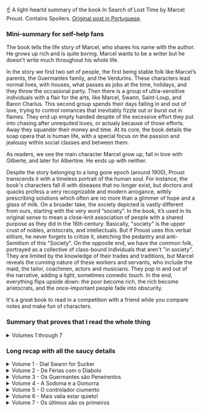 ☝️ A light-heartd summary of the book In Search of Lost Time by Marcel Proust. Contains Spoilers. [Original post in Portuguese](index-pt.html).

### Mini-summary for self-help fans

The book tells the life story of Marcel, who shares his name with the author. He grows up rich and is quite boring. Marcel wants to be a writer but he doesn't write much throughout his whole life.

In the story we find two set of people, the first being stable folk like Marcel’s parents, the Guermantes family, and the Verdurins. These characters lead normal lives, with houses, what passes as jobs at the time, holidays, and they throw the occasional party. Then there is a group of ultra-sensitive individuals with a flair for the arts, like Marcel, Swann, Saint-Loup, and Baron Charlus. This second group spends their days falling in and out of love, trying to control romances that inevitably fizzle out or burst out in flames. They end up empty handed despite of the excessive effort they put into chasing after unrequited loves, or actualy because of those efforts. Away they squander their money and time. At its core, the book details the soap opera that is human life, with a special focus on the passion and jealousy within social classes and between them.

As readers, we see the main character Marcel grow up, fall in love with Gilberte, and later for Albertine. He ends up with neither.

Despite the story belonging to a long gone epoch (around 1900), Proust transcends it with a timeless portrait of the human soul. For instance, the book's characters fall ill with diseases that no longer exist, but doctors and quacks profess a very recognizable and modern arrogance, wittily prescribing solutions which often are no more than a glimmer of hope and a glass of milk. On a broader take, the society depicted is vastly different from ours, starting with the very word “society”. In the book, it’s used in its original sense to mean a close-knit association of people with a shared purpose as they did in the 16th century. Basically, "society" is the upper crust of nobles, aristocrats, and intellectuals. But if Proust uses this verbal elitism, he never forgets to critize it, sketching the pedantry and anti-Semitism of this "Society". On the opposite end, we have the common folk, portrayed as a collective of class-bound individuals that aren't "in society". They are limited by the knowledge of their trades and traditions, but Marcel reveals the cunning nature of these workers and servants, who include the maid, the tailor, coachmen, actors and musicians. They pop in and out of the narrative, adding a light, sometimes comedic touch. In the end, everything flips upside down: the poor become rich, the rich become aristocrats, and the once-important people fade into obscurity.

It's a great book to read in a competition with a friend while you compare notes and make fun of characters.


### Summary that proves that I read the whole thing

<details markdown=1><Summary>Volumes 1 through 7</Summary>

- In the first volume, Marcel tells us he was born into a well-to-do family at the end of the 19th century, which means they are conservative. There’s a stubborn maid named Françoise who says funny things. Of course, Marcel wants to be a writer. He’s a mama’s boy, all day surrounded by old folk. They talk of many boring things, but there's some interest in a family acquaintance, Mr. Swann, an artsy type who doesn’t do much. He is married to a woman he’s embarrassed by so he never brings her around. This Odette is a bit tacky, but he likes her because he chased her for years, and the more she ignored him, the more he wanted her. He had met her at the Verdurins’ soirées, where regulars include Dr. Cottard and the academic Brichot. Marcel falls for a girl, Gilberte. At the end of the book he discovers she’s Swann and Odette’s daughter. The girl follows in her mother’s footsteps and friend zones him — no kiss for Marcel.
- In the second book, Marcel has grown into a young man but is still the biggest dork. People have lots of servants, some even have electricity at home, and others a telephone. He’s become friends with Gilberte Swann but is more interested in her mother and her silky robes. He meets several old farts, like the writer Bergotte and also the diplomat Norpois who is a colleague of his father. Marcel’s health is fragile, so he vacations with his grandmother in Balbec, by the sea. There, he meets up with his friend Bloch, a crazy jew whose father claims Swann’s wife Odette used to be a prostitute, from personal experience too. At the hotel, an old lady gets hit on the head by a diabolo (yes, that toy). Marcel meets the painter Elstir who introduces him to the popular girls in town. Albertine is poor, Andrée is rich. Albertine says she likes him, but when Marcel tries to kiss her, she pulls away. He ends up without a kiss. Again.
- In the third volume, Marcel’s family moves to Paris. He becomes obsessed with Madame De Guermantes, the influential neighbor who doesn’t even notice him. He visits his friend, the soldier Robert Saint-Loup who is her nephew, hoping for an introduction. In his turn, Saint-Loup is in love with Rachel, who seems to be a prostitute — an Odette 2.0. The Dreyfus Affair erupts in France, splitting France between those who want a fair trial for the military officer and the militarists who don’t want the Army’s honor tarnished and aren’t fond of Dreyfus, him being Jewish and all. Marcel’s grandmother dies. Marcel meets another Guermantes, Baron de Charlus, who finds a way to get offended only to then invite Marcel home and to caress his face like he wanted something more. Marcel gets invited to an exclusive party by the Princesse de Guermantes. Swann shows up, he is looking worse than ever and announces that he’s dying.
-	In the fourth book, Marcel gets a confirmation that Baron de Charlus did indeed want more. He’s involved with the tailor Jupien. Marcel goes to the biggest party of the year and starts noticing more of the gay men in society. Swann shows up looking bad but he's not dead yet. In fact, the Swanns’ social life is stronger than ever on the account of Odette having become the muse of the now trendy writer Bergotte. Marcel returns to Balbec for vacation and gets it going with poor Albertine. He develops a jealous paranoia, suspecting she’s involved with other girls and guys. So he raises the stakes, and they start going out on walks and to Verdurins’ parties, sometimes by train, sometimes by a rented car. Baron de Charlus finds a lover, the violinist Morel, and becomes insanely jealous of him too. Marcel tries to act cool and to emotionally detach himself from Albertine, but messes up and gets even more jealous. He tells his mother he wants to marry her.
-	In the fifth book, Marcel manages to get Albertine to move in with his family in Paris. He controls her so she’s always with him. She doesn’t resist much. He spends a lot of money on her, which annoys his mother and the maid. Marcel becomes a prisoner of his own obsession, refusing to go anywhere for fear Albertine might meet someone on her freetime. Meanwhile, Baron de Charlus is still spinning, keeping Jupien the tailor around but now betting everything on his favorite, the violinist Morel. Living with Albertine feeds Marcel with silly details about her past life — and they all kind of validate that she did, in fact, have flings with some lesbians. Marcel enlists Andrée to spy on Albertine, but soon suspects they might be involved too. The Verdurins’ throw a party party and get jealous of Charlus’s prominence, so they turn Morel against him. Marcel is annoyed because he can’t fully control Albertine and she seems more bored than anything. He proposes that they separate and instantly regrets it. One morning, he wakes up to find she’s left.
- In the sixth volume, Marcel tries to get Albertine back but doesn’t want to ask her directly. Their relationship is strange because of his growing jealousy and suspicions that she’s a lesbian. He tries to make her jealous by pretending he’ll marry her friend Andrée. He also asks Saint-Loup to convince her aunt that she must marry him. The plans seem to fail. As he agonizes over it, he gets news that Albertine has died in a horse-riding accident. He also receives two letters she wrote before the accident. In the first, she wishes him happiness with Andrée. In the second, she says the opposite and wants to marry him. Marcel suffers immensely, obsessing over whether she loved him or was a lesbian. Andrée first denies, then partially confirms, and finally admits everything. Marcel doesn’t fully believe her and concludes that Albertine probably loved women but also loved him. He goes to Venice, where a misunderstanding makes him think Albertine is still alive. He returns to Paris. Gilberte marries Marcel's best friend Saint-Loup, though the two guys former friendsheet has cooled. Saint-Loupe is even more indifferent to his wife, as he’s involved with Morel, his own uncle Baron Charlus’s ex-boyfriend. A Gilberte is now a multi-millionaire thanks to inheritances. Saint-Loup buys off his mother-in-law Odette with gifts, and Odette in turn keeps his wife calm. Gilberte consoles herself by talking to Marcel. During a walk, she confesses she liked him and couldn’t understand why he ignored her. “Communication issues”—the worst excuse in relationships in 1900 and businesses in 2024.
- The final book begins with Marcel and Gilberte still friends, taking walks together. Saint-Loup is no longer close with him. World War I blows up. Frail Marcel doesn’t join the fight. Saint-Loup secretly enlists. Bloch tries to get out of it by claiming poor eyesight but gets drafted anyway. Gilberte leaves Paris with her daughter and writes Marcel, saying the Germans occupying her home are actually quite nice. Saint-Loup talks to him about the war and its strategies. One night, Marcel roams the city and ends up in a men’s motel run by Jupien, the tailor, where he finds Baron Charlus in full masochist mode, paying men to beat him. Saint-Loup dies in the war protecting his battalion’s retreat, sending Marcel into another depression. The war ends. Marcel attends a party at the new home of the Prince and Madame de Guermantes. On the way, he meets Charlus, now old and recovering from a stroke, cared for by Jupien. At the party he finds Odette, still attractive but not very interesting. Bloch is now a renowned writer. Madame Verdurin has become the Princesse de Guermantes by marrying the widowed prince. Rachel, once a prostitute, is now a famous actress and friend of Madame de Guermantes. Gilberte is there with her 16-year-old daughter. At the end, Marcel notices how the rich become aristocrats, the poor become rich, and families keep renewing endlessly. He finally decides to write a book about people.
 
</details>

### Long recap with all the saucy details

<details markdown=1><summary>Volume 1 - Dial Swann for Sucker</summary>

Note: In translations this book is called “Swann’s Way”.

So, the narrator is Marcel, a boy who shares his name with the author of the book. Marcel begins this epic by recounting his trauma as an only child who spent his early years surrounded by old people. His conservative parents, a crazy aunt, and the housemaid. He spends hundreds of pages describing the time he spent at his family’s vacation home in Combray, in France. There, brat Marcel goes on and on describing the village, the houses, the fields, the sun, the wind, the sea, as well as the many regulars at mealtime, and of course, the meals themselves. These lengthy descriptions make it clear that life was incredibly dull before the internet and euro-rails, both for the adult characters, their children, and for readers of this 20th-century novel.

The Oedipus complex is apparent from the start. The main character, the narrator Marcel, is a somewhat slow and like all overly sensitive people as an irrational dependence on his mother. It’s as if he were born in 2010's obsessive mother-son relationships. Just that in his case, his mother very much ignores him. This is becaujse she sees him through the lens of classical upbringing, with strict schedules, manners of speaking, and chosen companions — poor Marcel only wanted a goodnight kiss. Naturally, Marcel couldn’t grow up to be anything but an oddball, born into such a family, an only child tended to by the maid, and surrounded by pretentious old people who clearly had very little work to do.

The boy had such sensitivity and observational power that he wanted to be a writer. Much of the book is an ocean of descriptions, including of churches, streams, gardens, trains, Parisian streets, carriages, horses, servants, houses, curtains, clothes, hats, and food.

Amid this stroll through 1900s France, and after a lengthy introduction, the book focuses on a man named Charles Swann, who for a time attended Marcel's family’s lunches and dinners. He always came alone, never bringing his wife. The book then embarks on a retrospective story spanning over two hundred pages about Swann’s life, starting from when he was already an adult. Swann was also a sensitive type, up-to-date with the intellectual and fashion trends of the time. However, Swann didn't accomplish much — he procrastinated over various art-related matters, investing his time in knowing everyone, even princes and pricesses. Swann had a platonic relationship with a common woman named Odette, who he met at some social event. She was quite ordinary, relatively pretty, and she adored Swann’s status. Over time, Swann grows fond of her but never makes a real move — he remains both gentlemanly and aloof, only occasionally trying to grab her dress like a 16-year-old boy. She allows it, but soon grows tired of this ridiculous game and begins to ignore him. At this point, Swann loses control of the situation, and we spend countless pages watching her ignoring him, and him becoming more dependent on her attention. It becomes clear that he finances much of her life in a bid to keep her close. As he loses his mind, some of his friends try to talk sense into him, warning that she’s this and that, that they saw her in the company of other men. Swann acknowledges she has other friendships, that she loves male attention, and that she’s no longer seeking other amorous relationsips, but of course these rumors only fuel his obsession. This drags on and he doesn't lose interest even as she ages and becomes less pretty.

Swann, driven to desperation, does something incredibly effective (NOT): he pressures her, makes demands, insults her, and when all that fails, chases after her.

Finally, the story reaches its climax when someone sends Swann an anonymous letter implying she’s slept with countless others, including a woman or two.

This tarnishes her image of purity, but it doesn’t destroy her allure. Still enchanted, Swann confronts her, and she casually admits that Yes, yes, she's done it all "two or three times”, in an admission that statistically must be the most carefully chosen line in the book. And just like that, Swann’s tremendous passion begins to fade, though a certain attraction remains — perhaps because he’s pragmatic and reputation is a vague concept to him. After all, he belongs to a wealthy class, born of family investments, a background that doesn’t earn him the highest respect from the most aristocratic, even from the traditional families like Marcel’s father and grandfather. In fact, Marcel's father makes it clear that the Swann family is Jewish.

After narrating the archetype of the guy who gets rejected by a girl, the narrator Marcel returns to his own childhood, recounting how he, too, fell for a girl at the Champs-Élysées in Paris. This was a girl he used to play with named Gilberte. He describes how he gradually became infatuated. Fortunately, this relationship unfolds more quickly in terms of pages.

But then there’s a twist in the story… this girl is actually Swann’s daughter! Ta-da!! The boy is amazed — it turns out Swann really is something special, because duh he’s the father of this beauty. A few pages later, another twist (NOT): the girl’s mother is Odette, the very same woman Swann pursued, the one with the questionable past who ignored him but is now transformed into Madame Swann.

It seems like gullible Swann eventually made up his mind, ignored her past - well, not enough to take her to parties that is - and that Odette stopped pushing him away. They married and had a daughter. 

The Marcel kid tries to establish an emotional connection with Gilberte. He attempts to make Swann a topic of conversation at home, but neither the girl nor his own parents seem very interested in his infatuation. On one hand, his parents don’t care much for Swann, who, despite being interesting and well-connected, belongs to a caste of the moneyed that isn't immune to gossip, especially after marrying someone like Odette, who has no caste at all. Meanwhile, the girl plays Marcel as her mother Odette played Swann — she completely ignores him, making it clear that any party with other friends is as good as, or better than, playing with him.

The book ends with the narrator frustrated, not getting even a squeeze, something even Swann managed to get while his beloved Odette strolled with others. #Sad.
  
</details>

<details markdown=1><summary>Volume 2 - De Férias com o Diabolo</summary>

Nota: O nome correto das traduções é "À sombra das raparigas em flor" (PT), ou "In the Shadow of Young Girls in Flower" (EN) ou "Within a Budding Grove" (EN).

O segundo volume começa na sequência do primeiro, e conhecemos o Marcel a amadurecer como um jovem, sem nunca deixar de ser um tono monumental. (Este é o resumo, podem saltar para o próximo livro.)

Não se percebe bem a idade dele, mas sabemos que o Marcel é amigo da Gilberte, e passa imenso tempo em casa dela, que é a casa dos Swann. Numa dessas festas conhece Bergotte, um escritor super conhecido e que ele passa a idolatrar. A sua família acha que o contato com pessoas artísticas o vai ajudar a ser um bom escritor. O Marcel desconfia, acha o Bergotte um génio mas lá em casa dos Swanns só dá conversa, e ele não parece estar a evoluir a escrita. Mais, a miúda Gilberte ora se aproxima, ora se afasta, e o puto começa a fartar-se. Vira a atenção para a mãe dela e as suas roupas de casa de seda, e dá-lhe flores e ignora a filha.

Um colega do trabalho do pai do Marcel, o Norpois, diz aos pais do Marcel que o Bergotte não é grande escritor, mas por outro lado diz-lhe que o Marcel até escreve qualquer coisa.

As pessoas têm sobretudo criados. Há uns personagens que já meteram eletricidade em casa, e outras têm telefone. O Marcel tem saúde fraca.

Num verão o jovem vai para Balbec com a avó, junto ao mar. Na viagem, o Marcel convence a avó a pagar-lhe álcool e ele apanha uma farda descomunal no comboio.

Lá em Balbec, reúne-se com o amigo Bloch, judeu e maluco, cujo pai diz que conheceu a mulher do Swann em primeira mão como prostituta.

O Marcel conhece também um pintor reputado, Elstir. O Elstir é obcecado pela mulher, que parece ao Marcel bastante normal. O Elstir apresenta-o à grupeta de miúdas populares nesta vila junto ao mar. Albertine é pobre, Andrée é rica, e há outras. A Albertine diz-lhe que gosta dele, mas quando o Marcel tenta dar-lhe um beijo ela afasta-o. Ele fica na boa, e acaba meio apaixonado pelo grupo todo.

Mesmo antes do fim, uma velha leva com um diabolo na cabeça [1]. Fim do segundo livro.

[1]. Sim, tive de repetir a passagem do livro umas 3x. Um diabolo? Fui à net e confirmei que o “diabolo” mencionado no livro é o mesmo brinquedo que esteve na moda durante os anos 90, só que agora sei que já era popular em 1900.

</details>

<details markdown=1><summary>Volume 3 - Os Guermantes são Peneirentos</summary>

Nota: O nome real do livro é "O caminho de Guermantes" (PT), ou "The Guermantes Way" (EN).

No terceiro volume a a família do Marcel muda-se para Paris. Agora moram num prédio. O Marcel nota que os criados copiam as expressões e os protestos que os criados dos vizinhos dirigem aos patrões.

São vizinhos dos influentes Guermantes. O Marcel anda meio obcecado pela madame de Guermantes, a vizinha que não lhe liga puto. O jovem decide visitar um amigo que vive encostado ao quartel do serviço militar, o Robert Saint-Loup, que é sobrinho dela, para lhe pedir uma introdução sob uma desculpa esfarrapada, e depois uma um bocado melhor. O amigo Robert está por sua vez caído por uma fulana de reputação duvidosa, Rachel, uma Odette 2.0 que o maltrata enquanto ele anda atrás dela a dar-lhe jóias caríssimas de 30 mil francos. Aliás, esta Rachel é a mesma que o louco Bloch tinha apresentado ao Marcel numa dessas casas da especialidade, e que cobrava nada, por tudo.

O caso Dreyfus rebenta na França, e divide o país e várias famílias, e o Marcel mais ou menos incompatibiliza-se com o pai.

Nota bibliográfica: o caso Dreyfus aconteceu entre 1894 e 1906, quando o capitão de 35 anos Dreyfus foi acusado e julgado culpado de traição e passar segredos à Alemanha. A familia combateu a acusação, e descobriu-se que o caso tinha sido martelado, com provas forjadas, e falta de procedimentos legais. No meio disto, descobre-se um verdadeiro culpado, mas o exército ignora esses dados e forja um segundo julgamento para ilibar o verdadeiro autor, que acaba por fugir para Inglaterra, onde mais tarde assume a sua culpa. O caso opôs os Dreyfusards, e os anti-Dreyfusards. Os primeiros eram republicanos, para quem a defesa da justiça era elementar. Os segundos eram militaristas, nacionalistas, ou seja não queriam que a honra do Estado fosse atacada, e tinham diferentes graus de anti-semitismo. Porque Dreyfus era judeu. O caso dividiu a França. Foi neste caso que surgiu o famoso artigo “J’Accuse!”. Foi também na sequência das divisões que o caso causou que o termo “intelectual” se popularizou em França e Inglaterra, sendo usado para designar (negativamente) os homens letrados, que ao início suportavam todos o Dreyfus.

A avó do Marcel fica doente. Três médicos diferentes tentam curas avançadas, como dar-lhe leite. E ela morre.

Os Guermantes do livro são afinal duas sub-famílias, com distinções nos seus títulos, soberba, arte, relações e dinheiro. As distinções parecem importantes para eles, e para o autor que lhes dedica umas 200 páginas, mas passam rápido. O que interessa é que o Marcel é convidado para um evento onde a madame Guermantes está a dizer coisas venenosas sobre metade da França e um décimo da aristocracia europeia. Pouco depois, o Baron de Charlus, que também é Guermantes (!) acusa o Marcel de deitar veneno sobre ele. Faz uma cena, diz que o odeia e tal, mas depois vai levá-lo a casa e passa-lhe a mão na cara e fica a forte impressão que o velho queria mais qualquer coisa.

No fim, o Marcel recebe um convite para uma festa da Princesse de Guermantes, e enquanto vai perguntar se o convite é verdadeiro à madame Guermantes e ao marido, aparece o maluco do Swann que anuncia que vai morrer em breve. O casal ignora o Marcel e a doença fatal do Swann: só faltam 10 minutos para irem a um evento, e têm mesmo de ir.
  
</details>

<details markdown=1><summary>Volume 4 - A Sodoma e a Gomorra</summary>

Nota: O nome real do livro é esse mesmo, "Sodoma e Gomorra" (PT), ou "Sodom and Gomorrah" (EN).

O quarto livro começa com o Marcel no pátio do prédio. Lá, apanha o alfaiate Jupien e o Barão Charlus enrolados, primeiro num canto do pátio, e depois na loja do primeiro.

Vai à festa da Princesse de Guermantes que suportamente tem uma fonte incrível no jardim. Na festa começa a notar nos vários os homossexuais, que na época se chamavam “invertidos”, e a comentar sobre a sua vida, coisa que perdura por todo o livro.

O Swann é escoltado da festa pelo Prince de Guermantes, e toda a gente fica chocada. O Swann depois explica ao Marcel que saiu da festa por ser um Dreyfusard, mas (surpresa) que não é por o Prince ser contra isso. Pelo contrário, ele confessara-lhe que um general lhe disse que o processo de condenação de Dreyfus estava cheio de ilegalidades, o que converta o general e depois o próprio Prince, mas que às vezes tinha de manter as aparências.

A casa de Guermantes perde algum valor social, e a dos Swann ganha. Metade é porque a Odette agora é a musa do escritor Bergotte, que volta a estar na moda, e metade é porque a filha Gilberte herda de um tio do Swann muitos milhões de francos.

A aristocracia vai sendo penetrada a pouco e pouco pela classe média e burguesia, sob a forma de visitas técnicas de médicos e artistas, ou de casamentos com industriais.

Marcel volta para Balbec. Pensa bastante na avó, mas passa dos dias no jogo do gato e do rato com a Albertine, a amiga pobre do grupo que tinha conhecido na primeira visita à pequena vila no mar. Ela deixa claro que tem outros planos. O Marcel inventa que afinal gosta é da amiga rica dela, a Andrée. A Albertine entende e fica super feliz por eles e portanto atira-se ao Marcel e começam a andar enrolados.

No hotel, a interação entre duas jovens e entre uma moça e a Albertine fazem-no suspeitar que ela é lésbica, ou pelo menos bissexual.

O Marcel aluga um carro para dar passeios com a moça. Descobrem que num automóvel as distâncias parecem mais curtas, e podem visitar duas ou três vilas numa tarde. A mãe e a empregada Françoise ficam chocados com o dinheiro que ele gasta com a Albertine.

Passa um avião, coisa raríssima no início do século, e ele emociona-se.

O velho do Barão de Charlus anda metido com um violinista de origens humildes, o Morel. Tenta controlá-lo como pode, incluindo inventar um duelo no qual tem de participar para salvar a honra do Morel, para que este se sinta obrigado a ficar com ele. Funciona.

O casal Marcel e Albertine assumem-se como primos e integram o grupo exclusivo que participa nos eventos obrigatórios de férias dos Verdurins, onde estão engrandecidos o médico Cottard e o académico Brichot, e o Barão Charlus e agora Morel, estes que também acham que são um casal secreto.

O Marcel começa a fartar-se da Albertine, a vida está uma seca, e dá uma boa notícia à mãe quando lhe diz que vai cancelar a relação.

Diz à Albertine que tem outros planos, que está a estupidificar, e inventa que quer mudar de ares e ouvir música de um tal Vinteuil. A Gilberte compreende, e diz-lhe até que o pode ajudar, porque conhece a filha do compositor. Aí o Marcel fica em pânico, porque sabe que a filha do compositor é lésbica, e explode o ciúme por esta inclinação da Albertine. Inventa que tinha um noivado que quebrou e que só a amizade colorida da Albertine o mantém, e pede-lhe que vá com ele para Paris.

A mãe acorda estremunhada e ele diz-lhe quer casar com a Albertine.

Frases fixes
- _O verdadeiro prazer é aquele pelo qual se abandonam os outros prazeres._
- _A doença é o médico que mais escutamos. Fazemos promessas a gentilezas e conhecimento. À dor, obedecemos._
- _Certas pessoas com inclinação para a obesidade não comem praticamente nada e passam os dias a fazer exercício, sem deixarem de engordar visivelmente._

</details>

<details markdown=1><summary>Volume 5 - O controlador ciumento </summary>

Nota: O nome real deste volume é mesmo "The Prisoner" (EN) ou "The Captive" (EN) ou "A prisioneira" (PT).

Apesar de o Marcel ter dito à mãe que queria casar com a Albertine, não leva essa avante. Mas arranja maneira de a Albertine ter de se mudar para casa dele em Paris, para ficarem amigos e tudo o mais. Vivem em quartos separados mas acabam sempre nos marmelos à noite. A mãe do Marcel desaprova, mas não diz nada. A empregada Françoise desaprova muito vocalmente.

Percebe-se de raspão que o Marcel e os seus amigos todos já tem mais de 20 anos.

No pátio do prédio, o Baron de Charlus continua a visitar o alfaiate Jupien e o violinista Morel, e ajuda a vida destes com dinheiro e favores, e manda também umas rasteiras a cada um para que não saiam do seu controlo. O Barão gosta mais do Morel, porque toca muito bem. Mas é doido, como se vê pela atração que tem pela ideia de engravidar uma mulher e fugir, só pela piada.

A Albertine é visitada pela amiga Andreé no seu quarto. Quando se cruzam, Marcel pergunta à Andreé se a sua amiga se porta bem, se ela não se mete com outras. A Andreé diz “claro que não”, ou seja, fica claro que elas as duas às vezes dormem juntas. Pelo menos, o Marcel suspeita disso. 

O Marcel vai conseguindo o controlo que quer sendo generoso e atencioso, e ao mesmo tempo inferniza os planos da moça de uma forma ligeira mas tinhosa. Ora vai acompanha-la a sítios onde ela queria ir sozinha, ora sugere um plano melhor, ou outra coisa qualquer. Ele de qualquer forma também continua a ter umas amigas, mas se alguém delas tem ciúmes dele, não lho demonstra. 

O Swann morreu. 
 O Marcel quer muito ir a Veneza, fala disso várias vezes. Mas nunca não vai, fica atracado à Albertine com medo que alguém desperte nela o demónio lascivo que ele cada vez mais supõe que habita nela. Como vivem juntos, as suas conversas casuais e com as pessoas ao seu redor vão-lhe dando para colecionar partes da história dela. Quantos mais factos ele tem, mais contradições encontra em coisas provavelmente irrelevantes, mas vai ficando mais obcecado, como um tarado.

Ao longo do livro atribui muitas vezes a doença neurastenia aos seus personagens.

Nota: A julgar pelo inglês, pronuncia-se neurasténia. É uma semi-doença que saiu do vocabulário médico moderno e que servia para explicar a fraqueza que vem de um sistema nervoso cansado, uma exaustão física e psicológica que traz irritabilidade de humor depressivo. (Parece bastante atual por acaso). Faz lembrar a apoplexia que o Eça de Queiroz usa nos Maias para descrever 50% das mortes, doença que englobava as mortes repentinas que vão do AVC ao enfarte.

Vão a um concerto em casa dos Verdurins, onde o Morel toca. A banda de músicos era uma sonata do Vinteuil que dura uns bons 30 minutos de descrições. Lá, a madame Vinteuil fica chateada que o Charlus é o centro das atenções, ao introduzir o Morel e a arte e tudo o mais, e verte um veneno hábil aos ouvidos do Morel para o pôr contra o Barão de Charlus. Este estava no quarto ao lado, e quando entra nota que algo está errado e sente que é ele. Sem saber de onde veio a afronta, vai-se embora. Nunca mais volta a essas festas. 

Dez minutos depois, os Verdurins são super generosos com outra pessoa. Isto deixa o puto Marcel confuso. Afinal as pessoas fazem bem e mal.

Vão ao mercado ao ar livre no Trocadéro. No 5º livro o enredo é mais sobre as personagens, e mesmo assim o enredo não evolui muito, é super lento, mas há menos descrições de lugares e coisas. 

O Marcel não diz aos amigos que a miúda está lá a viver, continua um creep. Continua a descobrir por conversas com os amigos velhos que ela ora esteve aqui ora ali, e ele reconstrói que no fundo a Albertine gostava era de tudo. Tendo nascido pobre, habituou-se a ser convidada em casa dos ricos, a não dizer que não e a não expressar grandes vontades. Esta forma calma permite-lhe dizer que sim quando alguém a puxa, enquanto os amigos Marcel e Andrée se desdobram para estar com ela. Nota-se que ela tem gostos, e vai aprendendo do Marcel e outros história, arquitetura, moda, e que aprecia isso no Marcel e restantes. 

O Marcel começa a aperceber-se que está a abdicar de muito, e não está assim tão feliz, que isto tudo pode não valer a pena. Até porque a Albertine não parece feliz, o que o deixa ainda mais ansioso. Fala com ela, diz que devem separar-se e ficar amigos. Ela lamenta, mas diz OK. Este OK é suficiente para o fazer voltar atrás, e no dia seguinte quer de novo separar-se, e volta atrás de novo.

O Marcel compra-lhe um vestido longo do alfaiate-modista Fortuny. Não consegui perceber se veste como Chanel ou como Dolce & Gabbana. 

Um dia acorda de manhã e a empregada diz-lhe que a Albertine se foi embora.


Frases
- O sono é divino, mas de maneira nenhuma estável. O menor choque torna-o volátil. O sono é amigo do hábito, é mantido noite após noite no seu lugar pelo hábito, mais constante que si próprio, protegido de qualquer distúrbio possível. Mas se for perturbado, se não for subjugado, derrete como um vapor. É como a juventude e o amor, que nunca mais se recuperam.
- Saltando de uma suposição para outra, o Barão nunca chegou à verdade, que era que o ataque não tinha vindo do Morel. Ele podia ter descoberto isso perguntando-lhe numa conversa de minutos, mas ele sentiu que isso iria magoar a sua dignidade, e seria contra o interesse do seu amor. Tinha sido insultado, estava à espera de uma explicação. Invariavelmente, existe nestes assuntos uma ideia que pode clarificar um mal entendido, mas que está associada a outra ideia que por qualquer razão nos previne de ter essa conversa. 
- Se o seu desejo ou bolso estiver envolvido, até a pessoa mais estúpida pode nessa situação emergir da nulidade da sua vida estúpida e adaptar-se ao funcionamento da máquina mais complexa.


</details>

<details markdown=1><summary>Volume 6 - Mais valia estar quieto!</summary>

Nota: O nome real deste volume é "The Fugitive" (EN).

Depois de o Marcel a controlar durante imenso tempo, a Albertine sai de casa dele em Paris e deixa-lhe uma carta onde diz que quer que fiquem amigos, e que está a sofrer com a separação, e por isso fugiu. O Marcel sabe que a relação ia dar mal, e sabe também que os prazeres que a Albertine lhe dá são piores do que ele consegue arranjar com muitas outras. 

Como a relação está frouxa e ela fugiu, o Marcel decide de novo que tem é de casar com ela, como o Swann fez com a Odette. Mas em vez de lhe dizer isso, retoma a troca de cartas com ela. Diz-lhe que não quer que ela volte, que pensa casar com a amiga Andrée, sempre com o desejo que a Albertine fique com ciúme e queira voltar e queira casar com ele.

Ela não cai no truque, ou não percebe. Numa última tentativa, o creep do Marcel manda o amigo Saint-Loup ir a casa da tia dela, a Madame Bontemps, para que esta convença a Albertine a voltar, mas a missão falha. A Albertine diz-lhe que basta que o Marcel peça, que ela volta. 

Enquanto ele agoniza sobre os prós e contras, recebe 3 novidades.

A primeira é um relato da madame Bontemps que diz que a Albertine caiu do cavalo e morreu. 

Fica em choque.

As outras são da Albertine, que devem ter sido escritas mesmo antes do acidente. Uma que diz que ela ficaria contente se o Marcel ficasse com a amiga Andrée. A última diz que afinal está desesperada para voltar, que gosta é dele, e pergunta se pode voltar!

A-há! Ganhou! Mas a miúda está morta, por isso afinal perdeu.

O Marcel fica mais perseguido ainda. Será que ela tinha gostado mesmo dele? Será que ela era lésbica? Essas, parece, eram as grandes perguntas da vida em 1900.

Para resolver as dúvidas, primeiro contrata um funcionário do hotel de Balbec, Aimé, para ir descobrir se ela tinha de facto andado pela terriola com outras. Primeiro diz que não sabe, que não ouviu muito, só uns zunzuns, mas depois escreve-lhe a dizer que sim, que a Albertine não só se enrolava com umas amigas nos banhos, como também aliciava outras, até mais jovens. Isto convence o Marcel. Mas depois desconvence-se. E se o funcionário Aimé lhe disso isto para valer o dinheiro? E de qualquer forma ela podia gostar de se enrolar com umas miúdas e gostar dele ao mesmo tempo. 

Então fala com a Andrée. Ela não está super perturbada com a melhor amiga ter morrido. Já passou. Quando o Marcel tenta confirmar a homossexualidade entre as duas, a Andrée confirma com grande naturalidade que ela sim já tinha feito isso montes de vezes, mas nunca com a amiga! Finalmente o Marcel pode descansar. 

Mas não, um stalker nunca fica satisfeito. A sua cabeça anda à roda deste problema.

O tempo vai passando e ele vai olhando para a Albertine de forma mais pacífica. Tanto faz o que ela era ou não. Tinham boas conversas e ela era meiga e ainda se divertiam, bem bom. Fica mais em paz, só que também começa a entrar em misticismos e obscurantismo, há uma breve comunicação com o além onde até a avó dele aparece com o queixo partido (!?).

A Odette entretanto é uma viúva moderadamente rica, e depois da morte do Swann casa com o Forcheville, um aristocrata falido que supostamente lhe dará algum status. Um tio do Swann também morre e a Gilberte, filha do Swann e da Odette, herda uma fortuna incalculável. Faz parte da alta sociedade, e é recebida pelos Guermantes.

O Marcel finalmente publica alguma coisa, um artigo no Le Figaro.

A Andrée visita-o e confessa afinal que todas as suspeitas eram verdadeiras, sim elas estavam de facto enroladas. Mais, a Albertine também gostava do Marcel e se calhar tinha medo dele e provavelmente queria casar com ele. Diz-lhe também que a Albertine andava a entreter outro tipo para talvez casar com ele, como plano para o caso de o Marcel não querer avançar. Afinal as justificações para as aproximações e distanciamentos eram simples. As pessoas são lixadas. 

O pintor Elstir, de Balbec, torna-se cobiçado e famoso. Uma das pinturas dele mostra jovens a brincarem perto da água, empurrando-se. O autor pensa se seriam a Albertine e as amigas a aliciarem-se?

O Marcel vai finalmente passear para Veneza, o único sonho constante na sua vida toda. Vai com a mãe. 

Nessa viagem recebe no hotel a mensagem transmitida de um telegrama de Albertine, super mal traduzido porque no Hotel não percebem nada. Afinal está viva!? Mas o Marcel não liga muito, seria mau ela estar viva, já não tem grandes sentimentos. 

O livro abusa da palavra “azure”. Nada é azul, "blue" ou "bleu". Para o Marcel, tudo é azure.

Quando regressa a Paris, o Marcel ouve dizer que o amigo Saint-Loup vai casar com a filha do Swann, a Gilberte, que agora é milionária. Faz sentido, os aristocratas estão todos falidos.

O Marcel volta a ser amigo da Gilberte de novo. Visita-a, e falam, sem grande fricção porque já não há vestígio de amor. O Saint-Loup não liga puto ao antigo amigo Marcel, de quem gostava imenso. Só quer que ele faça companhia à sua mulher. Apesar de casado com a Gilberte, o Saint-Loup arranja amantes, e isso destabiliza o casamento. Só que apesar de andar sempre rodeado de mulheres, em vez de ter uma amante, ele é amante do Morel, o violinista que é o ex do seu tio o Barão Charlus. 

O Marcel apercebe-se que as notícias que tinha recebido em Veneza afinal eram da Gilberte e não da Albertine, que está morta claro. Isto não causa qualquer espécie de sentimento.

A Gilberte é em geral uma fonas, mas nada que não se resolva. O Saint-Loup oferece prendas à sogra Odette com o dinheiro da mulher, pois a sogra agora já não tem muito dinheiro, e perdeu o segundo marido também. Como troca, a sogrinha defende o Saint-Loup quando ele vai de férias com o "amigo", e diz à filha que seja generosa e tranquila com o marido, e assim o dinheiro circula. O Saint-Loup também mantém o tio Charlus às escondidas.

Chegado ao final do 6º livro, percebe-se que o Marcel era frágil. Provavelmente também hibernava como os animais, pois quase só existe a primavera e o verão. Os seis primeiros volumes têm pouca chuva, neve, e inverno. A luz, os passeios, as viagens, o sol, os banhos de mar e as tiranias e falhanços do amor são o que o fizeram crescer. 

O Saint-Loup deixa a mulher mais uma vez sozinha para ir ter com o namorado. Enquanto dão um passeio, a Gilberte confessa ao Marcel que tinha gostado dele mas que ele não lhe tinha ligado puto. 
</details>

<details markdown=1><summary>Volume 7 - Os últimos são os primeiros</summary>

Nota: O nome real deste volume é " Time regained" (EN).


O Marcel e a Gilberte continuam amigos, e passeiam por Combray. O marido dela, Saint-Loup, já não é grande amigo do autor. Continua a procurar homens, e quando é apanhado em viagens “com amigos” faz umas decarações de amor completamente absurdas à Gilberte a ver se ela não se passa.

O autor abandonou a ideia de ser escritor, acha que não tem talento. 

Veio a guerra 1a guerra mundial. O Marcel é débil e não se junta. Sofre de saúde fraca, sem explicar qualquer detalhe médico, o que significa que é daqueles que apanha uns resfriados, tem dores de cabeça, sofre de cólicas, é hipocondríaco e é um mariquinhas. O Saint-Loup não vai ao quartel porque afirma publicamente que não tem interesse em morrer, mas secretamente tenta na mesma alistar-se porque é um patriota. O Bloch tenta não ser aceite com a desculpa que vê mal, mas é alistado na mesma. O Barão de Charlus e o Morel já não falam há muito. Ambos seguiram em frente. A Gilberte sai de Paris com a filha, e manda uma carta ao Marcel onde diz que os alemães lá alojados até são simpáticos. O Saint-Loup falha-lhe a descrever a guerra e estratégias. 

2 anos depois do início da guerra em 1916 ela ainda mantém a casa dela, tolerando os alemães. Os franceses passam o tempo em previsões de vitórias que não se materializam, sem perder a convicção que vão ganhar. Os alemães pelo contrário arriscam uma fome que aniquila a sua capacidade naturalmente superior. Os raides se aviões são constantes mas as descrições são muito pouco destrutivos para a nossa experiência moderna de leitor e consumidor de guerra. 

O Marcel dá uma volta pela cidade escura, onde tudo está fechado ou semi-fechado para dificultar ataques aéreos. Vê um militar de aparência desconhecida a sair de um hotel manhoso. Segue-o. Lá em cima, descobre um quarto onde o barão de Charlus paga a homens para o atarem com correntes e para lhe baterem. À saída cruza-se com o Jupien, o alfaiate, que gere o Hotel todo contente. Encontra também uma condecoração no meio do chão. 

O Saint-Loup morre na guerra a proteger a retirada do seu batalhão e o Marcel fica numa nova depressão. A empregada dá-lhe a notícia dizendo que ainda há uns dias tinha lá estado em casa à procura de uma medalha.. Implicando que o Saint-Loupe provavelmente também gostava de uma espancamentos sado-maso. Entretanto o Morel deserta e quando é apanhado chiba-se todo e culpa o Charlus e as suas perversões, e este é preso. Ambos são libertados, e o Morel até ganha uma medalha e fica um tipo respeitável na sociedade.

A guerra acaba, os velhos ricos fingem-se de pobres para não pagar impostos, e os novos ricos compram diamantes para evitar as oscilações das obrigações regulares.

O Marcel vai a uma festa na nova casa do Prince de Guermantes e da Madame de Guermantes. A caminho encontra o Charlus, velho e a recuperar de uma apoplexia (enfarte ou AVC), e a ser cuidado pelo Jupien. Na festa o Marcel é transportado para as suas memórias por qualquer coisa: a entrada, um degrau, um guardanapo. Estas impressões são agradáveis sobretudo para o autor, para o leitor duram 150 páginas mais coisa menos coisa. Ele passa pela razão de ser dos escritores e da arte e da vida. Na sua grande volta menciona até “Board Meetings”, assim garantindo que as mais de 4000 páginas da obra servem para tocar tudo o que se passa no mundo. “Board Meetings ✔️” terá riscado o Proust. Menciona comer madalenas com chá umas seis vezes. Na festa está lá a Odette, ainda bonita, mas sem grande interesse. Está lá o Bloch que é um escritor reputado, mas ainda cheio de manhas. A Madame Verdurin tornou-se a Princess de Guermantes ao casar com o príncipe viúvo. A Andreé e o marido são muito amigos da Gilberte. A Rachel, que era uma meretriz, agora é uma actriz conhecida e amiga da Madame de Guermantes. E assim pessoas ricas tornam-se aristocratas, pobres tornam-se ricos, e as famílias renovam-se.

A Gilberte apresenta-lhe a filha de 16 anos, que bonita. Faz-lo lembrar-se da sua juventude.

No final, o Marcel reflete sobre o que viveu e viu, e decide-se a finalmente escrever um livro, sobre pessoas. A empregada Françoise fica ao lado dele.


Quotes
- The most stupid people demonstrate through their gestures their remarks and the feelings they involuntarily express laws of which they are unaware but which artist detects in them when they are not on their guard. This sort of observation causas a vulgar person to think that the writer is spiteful. He is wrong to think this, because the artist sees a lovely general truth in an instance of ridiculous behavior. He no more holds it against the person being observed than a surgeon would look down on a person being affected by a fairly common problem of the circulation. He is therefore the last person to make fun of ridiculous characters. Unfortunately, he is more unhappy than spiteful when his own passions are concerned. Though he is just as aware that they are generally felt, he finds it more difficult to free himself from the personal sufferings they cause. Of course, when some insolent character insults us, we would have rather had him praise us. What would we not give for things to be different. Especially when a woman who we really love betrays us. If they had been though, the resentment we feel when insulted and the pain we feel when abandoned would have been territories we would never have known
- A book is a huge cemetery in which on the majority of the tombs the names are effaced and can no longer be read.

</details>

